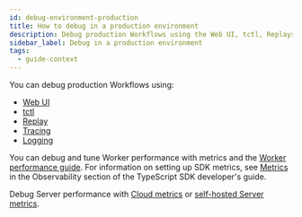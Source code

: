 ```yaml
---
id: debug-environment-production
title: How to debug in a production environment
description: Debug production Workflows using the Web UI, tctl, Replays, Tracing, or Logging.
sidebar_label: Debug in a production environment
tags:
  - guide-context
---
```


You can debug production Workflows using:

- [Web UI](/web-ui)
- [tctl](/tctl-v1)
- [Replay](/typescript/testing#replay)
- [Tracing](/typescript/observability#tracing)
- [Logging](/typescript/observability#logging)

You can debug and tune Worker performance with metrics and the [Worker performance guide](/dev-guide/worker-performance).
For information on setting up SDK metrics, see [Metrics](/dev-guide/typescript/observability#metrics) in the Observability section of the TypeScript SDK developer's guide.

Debug Server performance with [Cloud metrics](/cloud/how-to-monitor-temporal-cloud-metrics) or [self-hosted Server metrics](/kb/legacy-oss-prod-deploy#scaling-and-metrics).
